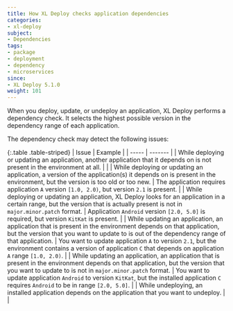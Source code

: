 ```yaml
---
title: How XL Deploy checks application dependencies
categories:
- xl-deploy
subject:
- Dependencies
tags:
- package
- deployment
- dependency
- microservices
since:
- XL Deploy 5.1.0
weight: 101
---
```


When you deploy, update, or undeploy an application, XL Deploy performs a dependency check. It selects the highest possible version in the dependency range of each application.

The dependency check may detect the following issues:

{:.table .table-striped}
| Issue | Example |
| ----- | ------- |
| While deploying or updating an application, another application that it depends on is not present in the environment at all. | |
| While deploying or updating an application, a version of the application(s) it depends on is present in the environment, but the version is too old or too new. | The application requires application `A` version `[1.0, 2.0)`, but version `2.1` is present. |
| While deploying or updating an application, XL Deploy looks for an application in a certain range, but the version that is actually present is not in `major.minor.patch` format. | Application `Android` version `[2.0, 5.0]` is required, but version `KitKat` is present. |
| While updating an application, an application that is present in the environment depends on that application, but the version that you want to update to is out of the dependency range of that application. | You want to update application `A` to version `2.1`, but the environment contains a version of application `C` that depends on application `A` range `[1.0, 2.0)`. |
| While updating an application, an application that is present in the environment depends on that application, but the version that you want to update to is not in `major.minor.patch` format. | You want to update application `Android` to version `KitKat`, but the installed application `C` requires `Android` to be in range `[2.0, 5.0]`. |
| While undeploying, an installed application depends on the application that you want to undeploy. | |
